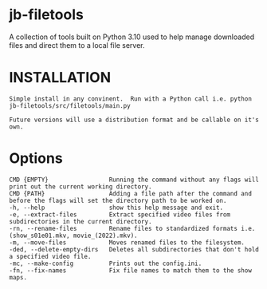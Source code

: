 
jb-filetools
===========

A collection of tools built on Python 3.10 used to help manage downloaded files and direct them to a local file server.

# INSTALLATION
    Simple install in any convinent.  Run with a Python call i.e. python jb-filetools/src/filetools/main.py
    
    Future versions will use a distribution format and be callable on it's own.

# Options
    CMD {EMPTY}                 Running the command without any flags will print out the current working directory.
    CMD {PATH}                  Adding a file path after the command and before the flags will set the directory path to be worked on.
    -h, --help                  show this help message and exit.
    -e, --extract-files         Extract specified video files from subdirectories in the current directory.
    -rn, --rename-files         Rename files to standardized formats i.e. (show_s01e01.mkv, movie_(2022).mkv).
    -m, --move-files            Moves renamed files to the filesystem.
    -ded, --delete-empty-dirs   Deletes all subdirectories that don't hold a specified video file.
    -mc, --make-config          Prints out the config.ini.
    -fn, --fix-names            Fix file names to match them to the show maps.
    




